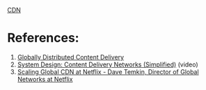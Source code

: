
[CDN](../../7.%20Networks/CDN.md)

# References:

1. [Globally Distributed Content Delivery](http://repository.cmu.edu/cgi/viewcontent.cgi?article=2112&context=compsci)
2. [System Design: Content Delivery Networks (Simplified)](https://www.youtube.com/watch?v=8zX0rue2Hic&list=PLMCXHnjXnTnvo6alSjVkgxV-VH6EPyvoX&index=16) (video)
3. [Scaling Global CDN at Netflix - Dave Temkin, Director of Global Networks at Netflix](https://www.youtube.com/watch?v=tbqcsHg-Q_o)